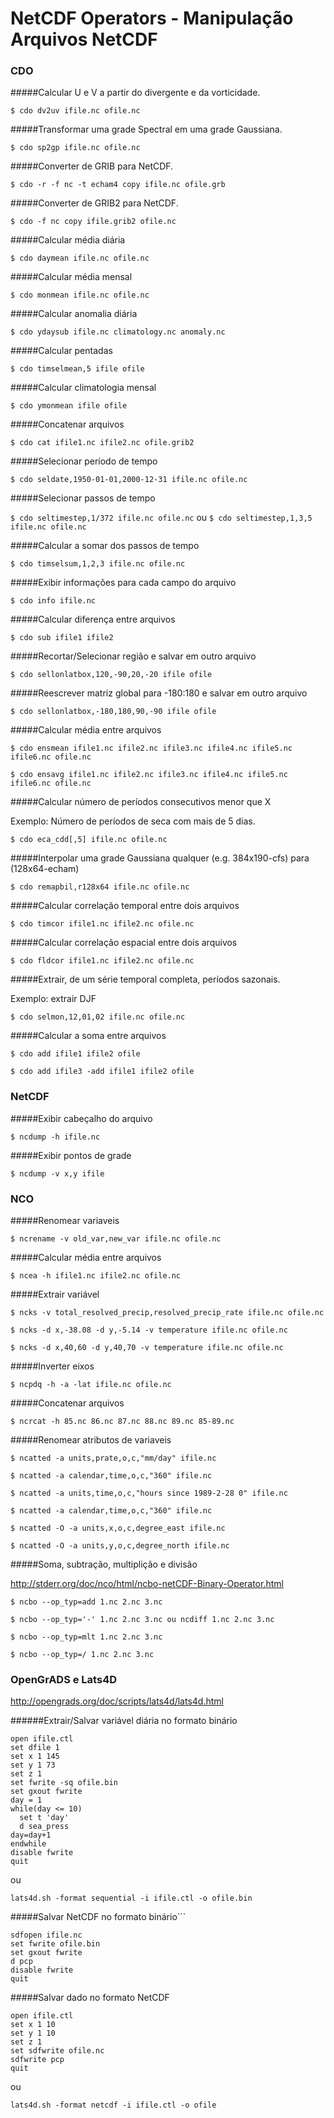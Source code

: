 # NetCDF Operators - Manipulação Arquivos NetCDF

### CDO

#####Calcular U e V a partir do divergente e da vorticidade.

```$ cdo dv2uv ifile.nc ofile.nc```

#####Transformar uma grade Spectral em uma grade Gaussiana.

```$ cdo sp2gp ifile.nc ofile.nc```

#####Converter de GRIB para NetCDF.

```$ cdo -r -f nc -t echam4 copy ifile.nc ofile.grb```

#####Converter de GRIB2 para NetCDF.

```$ cdo -f nc copy ifile.grib2 ofile.nc```

#####Calcular média diária

```$ cdo daymean ifile.nc ofile.nc```

#####Calcular média mensal

```$ cdo monmean ifile.nc ofile.nc```

#####Calcular anomalia diária

```$ cdo ydaysub ifile.nc climatology.nc anomaly.nc``` 

#####Calcular pentadas

```$ cdo timselmean,5 ifile ofile```

#####Calcular climatologia mensal

```$ cdo ymonmean ifile ofile```

#####Concatenar arquivos

```$ cdo cat ifile1.nc ifile2.nc ofile.grib2```

#####Selecionar período de tempo

```$ cdo seldate,1950-01-01,2000-12-31 ifile.nc ofile.nc```

#####Selecionar passos de tempo

```$ cdo seltimestep,1/372 ifile.nc ofile.nc```
ou
```$ cdo seltimestep,1,3,5 ifile.nc ofile.nc```

#####Calcular a somar dos passos de tempo

```$ cdo timselsum,1,2,3 ifile.nc ofile.nc```

#####Exibir informações para cada campo do arquivo

```$ cdo info ifile.nc```
  
#####Calcular diferença entre arquivos

```$ cdo sub ifile1 ifile2```
  
#####Recortar/Selecionar região e salvar em outro arquivo

```$ cdo sellonlatbox,120,-90,20,-20 ifile ofile```

#####Reescrever matriz global para -180:180 e salvar em outro arquivo

```$ cdo sellonlatbox,-180,180,90,-90 ifile ofile```
  
#####Calcular média entre arquivos

```$ cdo ensmean ifile1.nc ifile2.nc ifile3.nc ifile4.nc ifile5.nc ifile6.nc ofile.nc```

```$ cdo ensavg ifile1.nc ifile2.nc ifile3.nc ifile4.nc ifile5.nc ifile6.nc ofile.nc```

#####Calcular número de períodos consecutivos menor que X

Exemplo: Número de períodos de seca com mais de 5 dias.

```$ cdo eca_cdd[,5] ifile.nc ofile.nc```

#####Interpolar uma grade Gaussiana qualquer (e.g. 384x190-cfs) para (128x64-echam)

```$ cdo remapbil,r128x64 ifile.nc ofile.nc```

#####Calcular correlação temporal entre dois arquivos

```$ cdo timcor ifile1.nc ifile2.nc ofile.nc```

#####Calcular correlação espacial entre dois arquivos

```$ cdo fldcor ifile1.nc ifile2.nc ofile.nc```

#####Extrair, de um série temporal completa, períodos sazonais.

Exemplo: extrair DJF

```$ cdo selmon,12,01,02 ifile.nc ofile.nc```

#####Calcular a soma entre arquivos

```$ cdo add ifile1 ifile2 ofile```

```$ cdo add ifile3 -add ifile1 ifile2 ofile```

### NetCDF

#####Exibir cabeçalho do arquivo

```$ ncdump -h ifile.nc```

#####Exibir pontos de grade

```$ ncdump -v x,y ifile```

### NCO

#####Renomear variaveis

```$ ncrename -v old_var,new_var ifile.nc ofile.nc```

#####Calcular média entre arquivos

```$ ncea -h ifile1.nc ifile2.nc ofile.nc```

#####Extrair variável

```$ ncks -v total_resolved_precip,resolved_precip_rate ifile.nc ofile.nc```

```$ ncks -d x,-38.08 -d y,-5.14 -v temperature ifile.nc ofile.nc```

```$ ncks -d x,40,60 -d y,40,70 -v temperature ifile.nc ofile.nc```

#####Inverter eixos

```$ ncpdq -h -a -lat ifile.nc ofile.nc```

#####Concatenar arquivos 

```$ ncrcat -h 85.nc 86.nc 87.nc 88.nc 89.nc 85-89.nc```

#####Renomear atributos de variaveis

```$ ncatted -a units,prate,o,c,"mm/day" ifile.nc```

```$ ncatted -a calendar,time,o,c,"360" ifile.nc```

```$ ncatted -a units,time,o,c,"hours since 1989-2-28 0" ifile.nc```

```$ ncatted -a calendar,time,o,c,"360" ifile.nc```

```$ ncatted -O -a units,x,o,c,degree_east ifile.nc```

```$ ncatted -O -a units,y,o,c,degree_north ifile.nc```

#####Soma, subtração, multiplição e divisão

http://stderr.org/doc/nco/html/ncbo-netCDF-Binary-Operator.html

```$ ncbo --op_typ=add 1.nc 2.nc 3.nc```

```$ ncbo --op_typ='-' 1.nc 2.nc 3.nc ou ncdiff 1.nc 2.nc 3.nc```

```$ ncbo --op_typ=mlt 1.nc 2.nc 3.nc```

```$ ncbo --op_typ=/ 1.nc 2.nc 3.nc```

### OpenGrADS e Lats4D

http://opengrads.org/doc/scripts/lats4d/lats4d.html

######Extrair/Salvar variável diária no formato binário
```
open ifile.ctl
set dfile 1
set x 1 145
set y 1 73
set z 1
set fwrite -sq ofile.bin
set gxout fwrite
day = 1
while(day <= 10)
  set t 'day'
  d sea_press
day=day+1
endwhile
disable fwrite
quit
``` 
ou
```
lats4d.sh -format sequential -i ifile.ctl -o ofile.bin
```

#####Salvar NetCDF no formato binário```
```
sdfopen ifile.nc
set fwrite ofile.bin
set gxout fwrite
d pcp
disable fwrite
quit
```

#####Salvar dado no formato NetCDF
```
open ifile.ctl
set x 1 10
set y 1 10
set z 1
set sdfwrite ofile.nc
sdfwrite pcp
quit
```
ou
```
lats4d.sh -format netcdf -i ifile.ctl -o ofile
```
